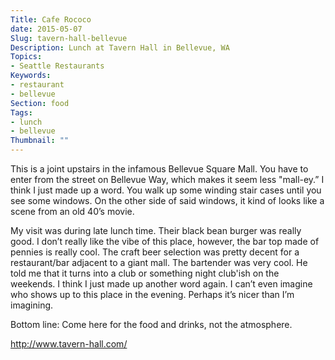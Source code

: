 ```yaml
---
Title: Cafe Rococo
date: 2015-05-07
Slug: tavern-hall-bellevue
Description: Lunch at Tavern Hall in Bellevue, WA
Topics:
- Seattle Restaurants
Keywords:
- restaurant
- bellevue
Section: food
Tags:
- lunch
- bellevue
Thumbnail: ""
---
```


This is a joint upstairs in the infamous Bellevue Square Mall. You have to enter
from the street on Bellevue Way, which makes it seem less "mall-ey.” I think I
just made up a word. You walk up some winding stair cases until you see some
windows. On the other side of said windows, it kind of looks like a scene from
an old 40’s movie.

My visit was during late lunch time. Their black bean burger was really good.
I don’t really like the vibe of this place, however, the bar top made of pennies
is really cool. The craft beer selection was pretty decent for a restaurant/bar
adjacent to a giant mall. The bartender was very cool. He told me that it turns
into a club or something night club'ish on the weekends. I think I just made up
another word again. I can’t even imagine who shows up to this place in the evening.
Perhaps it’s nicer than I’m imagining.

Bottom line:
Come here for the food and drinks, not the atmosphere.

http://www.tavern-hall.com/
